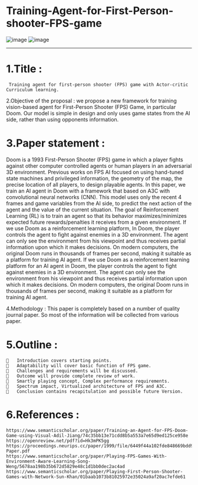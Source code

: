 # Training-Agent-for-First-Person-shooter-FPS-game
![image](https://user-images.githubusercontent.com/80639629/148648791-0da958bf-08a8-4209-a5ab-07e012638b70.png)
![image](https://user-images.githubusercontent.com/80639629/148648802-89aa9696-0282-44ac-91a6-33d55eb6fa19.png)


---
# 1.Title :
```
 Training agent for first-person shooter (FPS) game with Actor-critic Curriculum learning. 
```

2.Objective of the proposal :
we propose a new framework for training vision-based agent for First-Person Shooter (FPS) Game, in particular Doom.  Our model is simple in design and only uses game states from the AI side, rather than using opponents information.

# 3.Paper statement :

Doom is a 1993 First-Person Shooter (FPS) game in which a player fights against other computer controlled agents or human players in an adversarial 3D environment. Previous works on FPS AI focused on using hand-tuned state machines and privileged information, the geometry of the map, the precise location of all players, to design playable agents.
In this paper, we train an AI agent in Doom with a framework that based on A3C with convolutional neural networks (CNN). This model uses only the recent 4 frames and game variables from the AI side, to predict the next action of the agent and the value of the current situation. The goal of  Reinforcement Learning (RL) is to train an agent so that its behavior maximizes/minimizes expected future rewards/penalties it receives from a given environment. If we use Doom as a reinforcement learning platform, In Doom, the player controls the agent to fight against enemies in a 3D environment. The agent can only see the environment from his viewpoint and thus receives partial information upon which it makes decisions. On modern computers, the original Doom runs in thousands of frames per second, making it suitable as a platform for training AI agent. If we use Doom as a reinforcement learning platform for an AI agent in Doom, the player controls the agent to fight against enemies in a 3D environment. The agent can only see the environment from his viewpoint and thus receives partial information upon which it makes decisions. On modern computers, the original Doom runs in thousands of frames per second, making it suitable as a platform for training AI agent.


4.Methodology :
This paper is completely based on a number of quality journal paper. So most of the information will be collected from various paper.


# 5.Outline :
```
	Introduction covers starting points.
	Adaptability will cover basic function of FPS game.
	Challenges and requirements will be discussed.
	Outcome will provide complete review of work.
	Smartly playing concept, Complex performance requirements.
	Spectrum impact, Virtualized architecture of FPS and A3C.
	Conclusion contains recapitulation and possible future Version.
```

# 6.References :
```
https://www.semanticscholar.org/paper/Training-an-Agent-for-FPS-Doom-Game-using-Visual-Adil-Jiang/74c35bb13e71cdd8b5a553a7e65d9ed125ce958e
https://openreview.net/pdf?id=Hk3mPK5gg
https://proceedings.neurips.cc/paper/1999/file/6449f44a102fde848669bdd9eb6b76fa-Paper.pdf
https://www.semanticscholar.org/paper/Playing-FPS-Games-With-Environment-Aware-Learning-Song-Weng/5678aa198b35b672d5829e48c1d1bb0dec2ac4ad
https://www.semanticscholar.org/paper/Playing-First-Person-Shooter-Games-with-Network-Sun-Khan/01baab1073b81025972e35024a9af20ac7efde61
```

